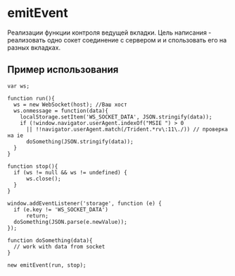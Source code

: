 # emitEvent

Реализации функции контроля ведущей вкладки. Цель написания - реализовать одно сокет соединение с сервером и и спользовать его на разных вкладках.

## Пример использования
```
var ws;

function run(){
  ws = new WebSocket(host); //Ваш хост 
  ws.onmessage = function(data){
    localStorage.setItem('WS_SOCKET_DATA', JSON.stringify(data));
    if (!window.navigator.userAgent.indexOf("MSIE ") > 0 
      || !!navigator.userAgent.match(/Trident.*rv\:11\./)) // проверка на ie
      doSomething(JSON.stringify(data));
  }
}

function stop(){
  if (ws != null && ws != undefined) {
      ws.close();
  }
}

window.addEventListener('storage', function (e) {
  if (e.key != 'WS_SOCKET_DATA')
      return;
  doSomething(JSON.parse(e.newValue));
});

function doSomething(data){
  // work with data from socket
}

new emitEvent(run, stop);
```
